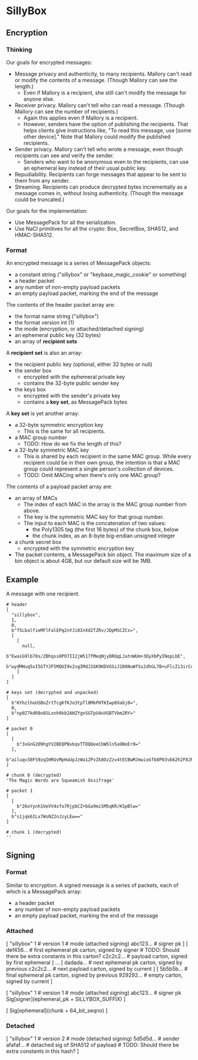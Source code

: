 # SillyBox

## Encryption

### Thinking
Our goals for encrypted messages:
- Message privacy and authenticity, to many recipients. Mallory can't read or
  modify the contents of a message. (Though Mallory can see the length.)
  - Even if Mallory is a recipient, she still can't modify the message for
    anyone else.
- Receiver privacy. Mallory can't tell who can read a message. (Though Mallory
  can see the number of recipients.)
  - Again this applies even if Mallory is a recipient.
  - However, senders have the option of publishing the recipients. That helps
    clients give instructions like, "To read this message, use [some other
    device]." Note that Mallory could modify the published recipients.
- Sender privacy. Mallory can't tell who wrote a message, even though
  recipients can see and verify the sender.
  - Senders who want to be anonymous even to the recipients, can use an
    ephemeral key instead of their usual public key.
- Repudiability. Recipients can forge messages that appear to be sent to them
  from any sender.
- Streaming. Recipients can produce decrypted bytes incrementally as a message
  comes in, without losing authenticity. (Though the message could be
  truncated.)

Our goals for the implementation:
- Use MessagePack for all the serialization.
- Use NaCl primitives for all the crypto: Box, SecretBox, SHA512, and
  HMAC-SHA512.

### Format
An encrypted message is a series of MessagePack objects:
- a constant string ("sillybox" or "keybase_magic_cookie" or something)
- a header packet
- any number of non-empty payload packets
- an empty payload packet, marking the end of the message

The contents of the header packet array are:
- the format name string ("sillybox")
- the format version int (1)
- the mode (encryption, or attached/detached signing)
- an ephemeral public key (32 bytes)
- an array of **recipient sets**

A **recipient set** is also an array:
- the recipient public key (optional, either 32 bytes or null)
- the sender box
  - encrypted with the ephemeral private key
  - contains the 32-byte public sender key
- the keys box
  - encrypted with the sender's private key
  - contains a **key set**, as MessagePack bytes

A **key set** is yet another array:
- a 32-byte symmetric encryption key
  - This is the same for all recipients.
- a MAC group number
  - TODO: How do we fix the length of this?
- a 32-byte symmetric MAC key
  - This is shared by each recipient in the same MAC group. While every
    recipient could be in their own group, the intention is that a MAC group
    could represent a single person's collection of devices.
  - TODO: Omit MACing when there's only one MAC group?

The contents of a payload packet array are:
- an array of MACs
  - The index of each MAC in the array is the MAC group number from above.
  - The key is the symmetric MAC key for that group number.
  - The input to each MAC is the concatenation of two values:
    - the Poly1305 tag (the first 16 bytes) of the chunk box, below
    - the chunk index, as an 8-byte big-endian unsigned integer
- a chunk secret box
  - encrypted with the symmetric encryption key
- The packet contents, a MessagePack bin object. The maximum size of a bin
  object is about 4GB, but our default size will be 1MB.

## Example
A message with one recipient.
```
# header
[
  "sillybox",
  1,
  0,
  b"f5LbalfieMFlFalEPq2nYJi0InXd2TZRv/JDpMSCZCs=",
  [
    [
      null,
      b"EwaiG9lb78s/ZBhqss0PO7II2jW517fMeqNjyDRQqLJatnWUm+3DyXbPyINopLbE",
      b"wydMHuq5xI5GTYJF5MQUI9x2vgIMdJ2GK9KDVGSiJ1D6NuWfSs2dhGL7B+uFlcZi3irCqL2xOwVrVNzEI2o4VvFWeayLmpWmxeB42svFuRc1dn8uHOk="
    ]
  ]
]

# keys set (decrypted and unpacked)
[
  b"KYhzlhoUSBoZrtTcgKfKJo3tpTl0MkPHTKIwp0Xabj0=",
  0,
  b"np0Z7kdR8o8SLxnh0kb2AHZYgnSGTpU4oVGBTVbm2RY="
]

# packet 0
[
  [
    b"3xGnG2O9hgYV2BEQPBxbqvTTDQQeeCbW5ln5a9NoEr0="
  ],
  b"ailuqv38FS9zqIHRUvMpHaUpJzWa1ZPvZk8OzZzv4tECBwMJmwioGfb8P03vb62h2F8JNJlrgQ=="
]

# chunk 0 (decrypted)
'The Magic Words are Squeamish Ossifrage'

# packet 1
[
  [
    b"26oYynh1UeVV4xfo7RjpbCZ+bGa9miSM5qKR/KSpBlw="
  ],
  b"s1jqk6ILx7WsNZ2nJzyLEw=="
]

# chunk 1 (decrypted)
''
```

## Signing

### Format
Similar to encryption. A signed message is a series of packets, each of which
is a MessagePack array:
- a header packet
- any number of non-empty payload packets
- an empty payload packet, marking the end of the message


### Attached
[
  "sillybox"
  1          # version
  1          # mode (attached signing)
  abc123...  # signer pk
]
[
  def456...  # first ephemeral pk carton, signed by signer
             # TODO: Should there be extra constants in this carton?
  c2c2c2...  # payload carton, signed by first ephemeral
]
...
[
  dadada...  # next ephemeral pk carton, signed by previous
  c2c2c2...  # next payload carton, signed by current
]
[
  5b5b5b...  # final ephemeral pk carton, signed by previous
  929292...  # empty carton, signed by current
]



[
  "sillybox"
  1          # version
  1          # mode (attached signing)
  abc123...  # signer pk
  Sig[signer](ephemeral_pk + SILLYBOX_SUFFIX)
]

[
  Sig[ephemeral](chunk + 64_bit_seqno)
]



### Detached
[
  "sillybox"
  1          # version
  2          # mode (detached signing)
  5d5d5d...  # sender
  afafaf...  # detached sig of SHA512 of payload
             # TODO: Should there be extra constants in this hash?
]
